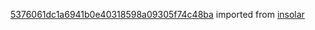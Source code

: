 [5376061dc1a6941b0e40318598a09305f74c48ba](https://github.com/insolar/insolar/commit/5376061dc1a6941b0e40318598a09305f74c48ba) imported from [insolar](https://github.com/insolar/insolar)
